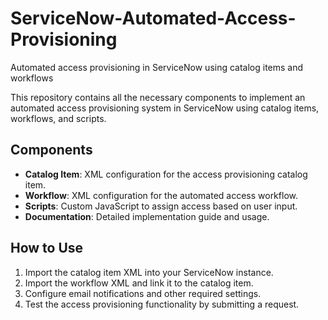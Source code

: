 # ServiceNow-Automated-Access-Provisioning
Automated access provisioning in ServiceNow using catalog items and workflows

This repository contains all the necessary components to implement an automated access provisioning system in ServiceNow using catalog items, workflows, and scripts.

## Components
- **Catalog Item**: XML configuration for the access provisioning catalog item.
- **Workflow**: XML configuration for the automated access workflow.
- **Scripts**: Custom JavaScript to assign access based on user input.
- **Documentation**: Detailed implementation guide and usage.

## How to Use
1. Import the catalog item XML into your ServiceNow instance.
2. Import the workflow XML and link it to the catalog item.
3. Configure email notifications and other required settings.
4. Test the access provisioning functionality by submitting a request.
